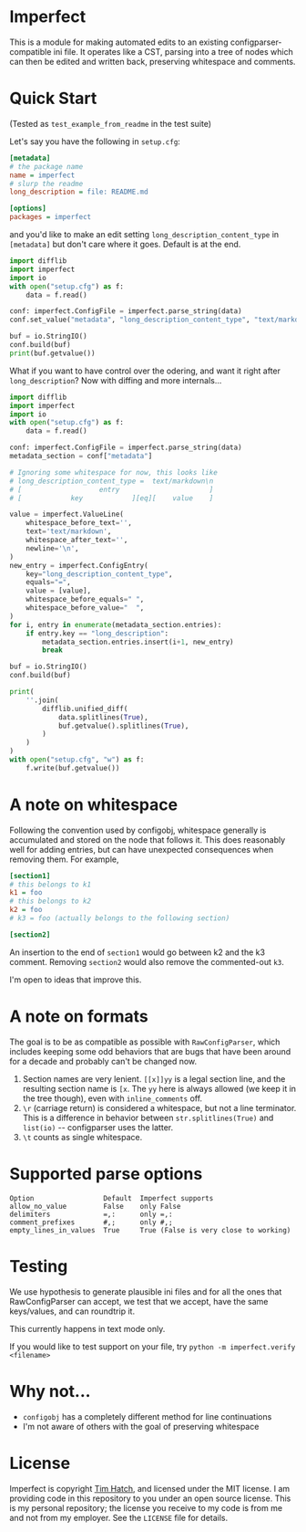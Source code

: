 # Imperfect

This is a module for making automated edits to an existing
configparser-compatible ini file.  It operates like a CST, parsing into a tree
of nodes which can then be edited and written back, preserving whitespace and
comments.

# Quick Start

(Tested as `test_example_from_readme` in the test suite)

Let's say you have the following in `setup.cfg`:

```ini
[metadata]
# the package name
name = imperfect
# slurp the readme
long_description = file: README.md

[options]
packages = imperfect
```

and you'd like to make an edit setting `long_description_content_type` in
`[metadata]` but don't care where it goes.  Default is at the end.

```py
import difflib
import imperfect
import io
with open("setup.cfg") as f:
    data = f.read()

conf: imperfect.ConfigFile = imperfect.parse_string(data)
conf.set_value("metadata", "long_description_content_type", "text/markdown")

buf = io.StringIO()
conf.build(buf)
print(buf.getvalue())
```

What if you want to have control over the odering, and want it right after
`long_description`?  Now with diffing and more internals...

```py
import difflib
import imperfect
import io
with open("setup.cfg") as f:
    data = f.read()

conf: imperfect.ConfigFile = imperfect.parse_string(data)
metadata_section = conf["metadata"]

# Ignoring some whitespace for now, this looks like
# long_description_content_type =  text/markdown\n
# [                   entry                      ]
# [            key            ][eq][    value    ]

value = imperfect.ValueLine(
    whitespace_before_text='',
    text='text/markdown',
    whitespace_after_text='',
    newline='\n',
)
new_entry = imperfect.ConfigEntry(
    key="long_description_content_type",
    equals="=",
    value = [value],
    whitespace_before_equals=" ",
    whitespace_before_value="  ",
)
for i, entry in enumerate(metadata_section.entries):
    if entry.key == "long_description":
        metadata_section.entries.insert(i+1, new_entry)
        break

buf = io.StringIO()
conf.build(buf)

print(
    ''.join(
        difflib.unified_diff(
            data.splitlines(True),
            buf.getvalue().splitlines(True),
        )
    )
)
with open("setup.cfg", "w") as f:
    f.write(buf.getvalue())
```


# A note on whitespace

Following the convention used by configobj, whitespace generally is accumulated
and stored on the node that follows it.  This does reasonably well for adding
entries, but can have unexpected consequences when removing them.  For example,

```ini
[section1]
# this belongs to k1
k1 = foo
# this belongs to k2
k2 = foo
# k3 = foo (actually belongs to the following section)

[section2]
```

An insertion to the end of `section1` would go between k2 and the k3 comment.
Removing `section2` would also remove the commented-out `k3`.

I'm open to ideas that improve this.


# A note on formats

The goal is to be as compatible as possible with `RawConfigParser`, which
includes keeping some odd behaviors that are bugs that have been around for a
decade and probably can't be changed now.

1. Section names are very lenient.  `[[x]]yy` is a legal section line, and the
   resulting section name is `[x`.  The `yy` here is always allowed (we keep it
   in the tree though), even with `inline_comments` off.
2. `\r` (carriage return) is considered a whitespace, but not a line terminator.
   This is a difference in behavior between `str.splitlines(True)` and
   `list(io)` -- configparser uses the latter.
3. `\t` counts as single whitespace.


# Supported parse options

```
Option                 Default  Imperfect supports
allow_no_value         False    only False
delimiters             =,:      only =,:
comment_prefixes       #,;      only #,;
empty_lines_in_values  True     True (False is very close to working)
```


# Testing

We use hypothesis to generate plausible ini files and for all the ones that
RawConfigParser can accept, we test that we accept, have the same keys/values,
and can roundtrip it.

This currently happens in text mode only.

If you would like to test support on your file, try `python -m imperfect.verify <filename>`


# Why not...

* `configobj` has a completely different method for line continuations
* I'm not aware of others with the goal of preserving whitespace


# License

Imperfect is copyright [Tim Hatch](http://timhatch.com/), and licensed under
the MIT license.  I am providing code in this repository to you under an open
source license.  This is my personal repository; the license you receive to
my code is from me and not from my employer. See the `LICENSE` file for details.
